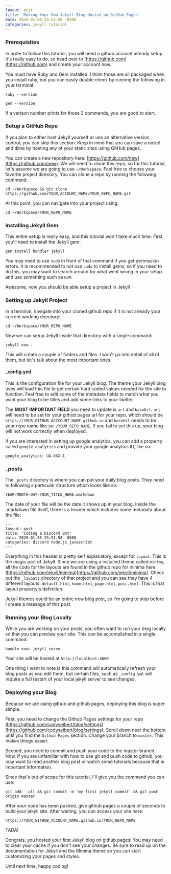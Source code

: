 ```yaml
---
layout: post
title: 'Making Your Own Jekyll Blog Hosted on GitHub Pages'
date: 2020-01-06 23:51:58 -0500
categories: jekyll tutorial
---
```


### Prerequisites

In order to follow this tutorial, you will need a github account already setup. It's really easy to do, so head over to [https://github.com](https://github.com) and create your account now.

You must have Ruby and Gem installed. I think those are all packaged when you install ruby, but you can easily double check by running the following in your terminal:

`ruby --version`

`gem --version`

If a verison number prints for those 2 commands, you are good to start.

### Setup a GitHub Repo

If you plan to either host Jekyll yourself or use an alternative version control, you can skip this section. Keep in mind that you can save a nickel and dime by hosting any of your static sites using GitHub pages.

You can create a new repository here: [https://github.com/new](https://github.com/new). We will need to clone this repo, so for this tutorial, let's assume we are going to use `~/Workspace`. Feel free to choose your favorite project directory. You can clone a repo by running the following command:

`cd ~/Workspace && git clone https://github.com/YOUR_ACCOUNT_NAME/YOUR_REPO_NAME.git`

At this point, you can navigate into your project using:

`cd ~/Workspace/YOUR_REPO_NAME`

### Installing Jekyll Gem

This entire setup is really easy, and this tutorial won't take much time. First, you'll need to install the Jekyll gem:

`gem install bundler jekyll`

You may need to use `sudo` in front of that command if you get permission errors. It is recommended to not use `sudo` to install gems, so if you need to do this, you may want to search around for what went wrong in your setup and use something such as `RVM`.

Awesome, now you should be able setup a project in Jekyll

### Setting up Jekyll Project

In a terminal, navigate into your cloned github repo if it is not already your current working directory:

`cd ~/Workspace/YOUR_REPO_NAME`

Now we can setup Jekyll inside that directory with a single command:

`jekyll new .`

This will create a couple of folders and files. I won't go into detail of all of them, but let's talk about the most important ones.

#### \_config.yml

This is the configuration file for your Jekyll blog. The theme your Jekyll blog uses will load this file to get certain hard coded values needed for the site to function. Feel free to edit some of the metadata fields to match what you want your blog to be titles and add some links to your twitter.

The **MOST IMPORTANT FIELD** you need to update is `url` and `baseUrl`. `url` will need to be set for your github pages url for your repo, which should be `https://YOUR_GITHUB_ACCCOUNT_NAME.github.io` and `baseUrl` needs to be your repo name like so: `/YOUR_REPO_NAME`. If you fail to set this up, your blog will not work correctly when deployed.

If you are interested in setting up google analytics, you can add a property called `google_analytics` and provide your google analytics ID, like so:

`google_analytics: UA-XXX-1`

### \_posts

The `_posts` directory is where you can put your daily blog posts. They need to following a particular structure which looks like so:

`YEAR-MONTH-DAY-YOUR_TITLE_HERE.markdown`

The date of your file will be the date it shows up in your blog. Inside the .markdown file itself, there is a header which includes some metadata about the file:

```
---
layout: post
title: 'Coding a Discord Bot'
date: 2020-01-05 23:51:58 -0500
categories: discord node.js javascript
---
```

Everything in this header is pretty self explanatory, except for `layout`. This is the magic part of Jekyll. Since we are using a installed theme called `minima`, all the code for the layouts are found in the github repo for minima here: (https://github.com/jekyll/minima)[https://github.com/jekyll/minima]. Check out the `_layouts` directory of that project and you can see they have 4 different layouts: `default.html`, `home.html`, `page.html`, `post.html`. This is that layout property's definition.

Jekyll themes could be an entire new blog post, so I'm going to stop before I create a message of this post.

### Running your Blog Locally

While you are working on your posts, you often want to run your blog locally so that you can preview your site. This can be accomplished in a single command:

`bundle exec jekyll serve`

Your site will be hosted at `http://localhost:4000`

One thing I want to note is this command will automatically refresh your blog posts as you edit them, but certain files, such as `_config.yml` will require a full restart of your local jekyll server to see changes.

### Deploying your Blog

Because we are using github and github pages, deploying this blog is super simple.

First, you need to change the Github Pages settings for your repo (https://github.com/codyseibert/blog/settings)[https://github.com/codyseibert/blog/settings]. Scroll down near the bottom until you find the `Github Pages` section. Change your branch to `master`. This makes things easier.

Second, you need to commit and push your code to the master branch. Now, if you are unfamiliar with how to use git and push code to github, you may want to read another blog post or watch some tutorials because that is important information.

Since that's out of scope for this tutorial, I'll give you the command you can use:

`git add --all && git commit -m 'my first jekyll commit' && git push origin master`

After your code has been pushed, give github pages a couple of seconds to build your jekyll site. After waiting, you can access your site here:

`https://YOUR_GITHUB_ACCOUNT_NAME.github.io/YOUR_REPO_NAME`

TADA!

Congrats, you hosted your first Jekyll blog on github pages! You may need to clear your cache if you don't see your changes. Be sure to read up on the documentation for Jekyll and the Minima theme so you can start customizing your pages and styles.

Until next time, happy coding!

